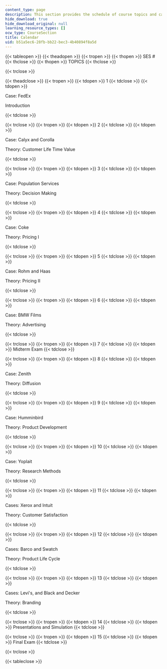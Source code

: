 ```yaml
---
content_type: page
description: This section provides the schedule of course topics and cases.
hide_download: true
hide_download_original: null
learning_resource_types: []
ocw_type: CourseSection
title: Calendar
uid: b51a5ec6-28fb-bb22-bec3-4b40894f8a5d
---
```


{{< tableopen >}}
{{< theadopen >}}
{{< tropen >}}
{{< thopen >}}
SES #
{{< thclose >}}
{{< thopen >}}
TOPICS
{{< thclose >}}

{{< trclose >}}

{{< theadclose >}}
{{< tropen >}}
{{< tdopen >}}
1
{{< tdclose >}}
{{< tdopen >}}


Case: FedEx

Introduction


{{< tdclose >}}

{{< trclose >}}
{{< tropen >}}
{{< tdopen >}}
2
{{< tdclose >}}
{{< tdopen >}}


Case: Calyx and Corolla

Theory: Customer Life Time Value


{{< tdclose >}}

{{< trclose >}}
{{< tropen >}}
{{< tdopen >}}
3
{{< tdclose >}}
{{< tdopen >}}


Case: Population Services

Theory: Decision Making


{{< tdclose >}}

{{< trclose >}}
{{< tropen >}}
{{< tdopen >}}
4
{{< tdclose >}}
{{< tdopen >}}


Case: Coke

Theory: Pricing I


{{< tdclose >}}

{{< trclose >}}
{{< tropen >}}
{{< tdopen >}}
5
{{< tdclose >}}
{{< tdopen >}}


Case: Rohm and Haas

Theory: Pricing II


{{< tdclose >}}

{{< trclose >}}
{{< tropen >}}
{{< tdopen >}}
6
{{< tdclose >}}
{{< tdopen >}}


Case: BMW Films

Theory: Advertising


{{< tdclose >}}

{{< trclose >}}
{{< tropen >}}
{{< tdopen >}}
7
{{< tdclose >}}
{{< tdopen >}}
Midterm Exam
{{< tdclose >}}

{{< trclose >}}
{{< tropen >}}
{{< tdopen >}}
8
{{< tdclose >}}
{{< tdopen >}}


Case: Zenith

Theory: Diffusion


{{< tdclose >}}

{{< trclose >}}
{{< tropen >}}
{{< tdopen >}}
9
{{< tdclose >}}
{{< tdopen >}}


Case: Humminbird

Theory: Product Development


{{< tdclose >}}

{{< trclose >}}
{{< tropen >}}
{{< tdopen >}}
10
{{< tdclose >}}
{{< tdopen >}}


Case: Yoplait

Theory: Research Methods


{{< tdclose >}}

{{< trclose >}}
{{< tropen >}}
{{< tdopen >}}
11
{{< tdclose >}}
{{< tdopen >}}


Cases: Xerox and Intuit

Theory: Customer Satisfaction


{{< tdclose >}}

{{< trclose >}}
{{< tropen >}}
{{< tdopen >}}
12
{{< tdclose >}}
{{< tdopen >}}


Cases: Barco and Swatch

Theory: Product Life Cycle


{{< tdclose >}}

{{< trclose >}}
{{< tropen >}}
{{< tdopen >}}
13
{{< tdclose >}}
{{< tdopen >}}


Cases: Levi's, and Black and Decker

Theory: Branding


{{< tdclose >}}

{{< trclose >}}
{{< tropen >}}
{{< tdopen >}}
14
{{< tdclose >}}
{{< tdopen >}}
Presentations and Simulation
{{< tdclose >}}

{{< trclose >}}
{{< tropen >}}
{{< tdopen >}}
15
{{< tdclose >}}
{{< tdopen >}}
Final Exam
{{< tdclose >}}

{{< trclose >}}

{{< tableclose >}}